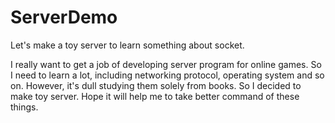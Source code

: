 # ServerDemo
Let's make a toy server to learn something about socket.

I really want to get a job of developing server program for online games. So I need to learn a lot, including networking protocol, operating system and so on. However, it's dull studying them solely from books. So I decided to make toy server. Hope it will help me to take better command of these things. 